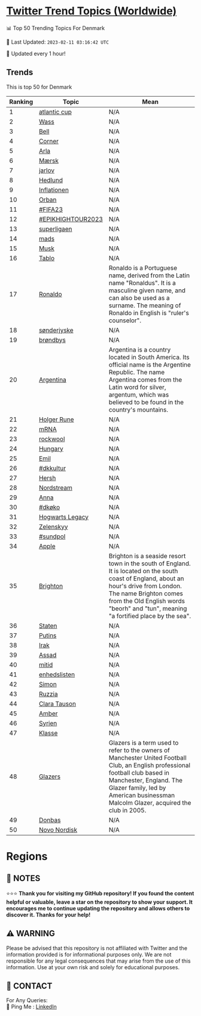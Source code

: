 [Twitter Trend Topics (Worldwide)](https://github.com/ErcinDedeoglu/Twitter-Trend-Topics)
==========


📊 Top 50 Trending Topics For Denmark

📆 Last Updated: `2023-02-11 03:16:42 UTC`

🔧 Updated every 1 hour!


## Trends

This is top 50 for Denmark

| Ranking | Topic | Mean |
| ------- | ------------ | ------------ |
| 1 | [atlantic cup](http://twitter.com/search?q=atlantic+cup) | N/A |
| 2 | [Wass](http://twitter.com/search?q=Wass) | N/A |
| 3 | [Bell](http://twitter.com/search?q=Bell) | N/A |
| 4 | [Corner](http://twitter.com/search?q=Corner) | N/A |
| 5 | [Arla](http://twitter.com/search?q=Arla) | N/A |
| 6 | [Mærsk](http://twitter.com/search?q=M%c3%a6rsk) | N/A |
| 7 | [jarlov](http://twitter.com/search?q=jarlov) | N/A |
| 8 | [Hedlund](http://twitter.com/search?q=Hedlund) | N/A |
| 9 | [Inflationen](http://twitter.com/search?q=Inflationen) | N/A |
| 10 | [Orban](http://twitter.com/search?q=Orban) | N/A |
| 11 | [#FIFA23](http://twitter.com/search?q=%23FIFA23) | N/A |
| 12 | [#EPIKHIGHTOUR2023](http://twitter.com/search?q=%23EPIKHIGHTOUR2023) | N/A |
| 13 | [superligaen](http://twitter.com/search?q=superligaen) | N/A |
| 14 | [mads](http://twitter.com/search?q=mads) | N/A |
| 15 | [Musk](http://twitter.com/search?q=Musk) | N/A |
| 16 | [Tablo](http://twitter.com/search?q=Tablo) | N/A |
| 17 | [Ronaldo](http://twitter.com/search?q=Ronaldo) | Ronaldo is a Portuguese name, derived from the Latin name "Ronaldus". It is a masculine given name, and can also be used as a surname. The meaning of Ronaldo in English is "ruler's counselor". |
| 18 | [sønderjyske](http://twitter.com/search?q=s%c3%b8nderjyske) | N/A |
| 19 | [brøndbys](http://twitter.com/search?q=br%c3%b8ndbys) | N/A |
| 20 | [Argentina](http://twitter.com/search?q=Argentina) | Argentina is a country located in South America. Its official name is the Argentine Republic. The name Argentina comes from the Latin word for silver, argentum, which was believed to be found in the country's mountains. |
| 21 | [Holger Rune](http://twitter.com/search?q=Holger+Rune) | N/A |
| 22 | [mRNA](http://twitter.com/search?q=mRNA) | N/A |
| 23 | [rockwool](http://twitter.com/search?q=rockwool) | N/A |
| 24 | [Hungary](http://twitter.com/search?q=Hungary) | N/A |
| 25 | [Emil](http://twitter.com/search?q=Emil) | N/A |
| 26 | [#dkkultur](http://twitter.com/search?q=%23dkkultur) | N/A |
| 27 | [Hersh](http://twitter.com/search?q=Hersh) | N/A |
| 28 | [Nordstream](http://twitter.com/search?q=Nordstream) | N/A |
| 29 | [Anna](http://twitter.com/search?q=Anna) | N/A |
| 30 | [#dkøko](http://twitter.com/search?q=%23dk%c3%b8ko) | N/A |
| 31 | [Hogwarts Legacy](http://twitter.com/search?q=Hogwarts+Legacy) | N/A |
| 32 | [Zelenskyy](http://twitter.com/search?q=Zelenskyy) | N/A |
| 33 | [#sundpol](http://twitter.com/search?q=%23sundpol) | N/A |
| 34 | [Apple](http://twitter.com/search?q=Apple) | N/A |
| 35 | [Brighton](http://twitter.com/search?q=Brighton) | Brighton is a seaside resort town in the south of England. It is located on the south coast of England, about an hour's drive from London. The name Brighton comes from the Old English words "beorh" and "tun", meaning "a fortified place by the sea". |
| 36 | [Staten](http://twitter.com/search?q=Staten) | N/A |
| 37 | [Putins](http://twitter.com/search?q=Putins) | N/A |
| 38 | [Irak](http://twitter.com/search?q=Irak) | N/A |
| 39 | [Assad](http://twitter.com/search?q=Assad) | N/A |
| 40 | [mitid](http://twitter.com/search?q=mitid) | N/A |
| 41 | [enhedslisten](http://twitter.com/search?q=enhedslisten) | N/A |
| 42 | [Simon](http://twitter.com/search?q=Simon) | N/A |
| 43 | [Ruzzia](http://twitter.com/search?q=Ruzzia) | N/A |
| 44 | [Clara Tauson](http://twitter.com/search?q=Clara+Tauson) | N/A |
| 45 | [Amber](http://twitter.com/search?q=Amber) | N/A |
| 46 | [Syrien](http://twitter.com/search?q=Syrien) | N/A |
| 47 | [Klasse](http://twitter.com/search?q=Klasse) | N/A |
| 48 | [Glazers](http://twitter.com/search?q=Glazers) | Glazers is a term used to refer to the owners of Manchester United Football Club, an English professional football club based in Manchester, England. The Glazer family, led by American businessman Malcolm Glazer, acquired the club in 2005. |
| 49 | [Donbas](http://twitter.com/search?q=Donbas) | N/A |
| 50 | [Novo Nordisk](http://twitter.com/search?q=Novo+Nordisk) | N/A |



# Regions




## 📝 NOTES

⭐⭐⭐ **Thank you for visiting my GitHub repository! If you found the content helpful or valuable, leave a star on the repository to show your support. It encourages me to continue updating the repository and allows others to discover it. Thanks for your help!**


## ⚠️ WARNING

Please be advised that this repository is not affiliated with Twitter and the information provided is for informational purposes only. We are not responsible for any legal consequences that may arise from the use of this information. Use at your own risk and solely for educational purposes.


## 📨 CONTACT

 For Any Queries:  
            🏓 Ping Me : [LinkedIn](https://www.linkedin.com/in/ercindedeoglu/)
